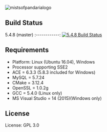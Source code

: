 ![mistsofpandarialogo](https://cloud.githubusercontent.com/assets/812439/18619016/c10a0e20-7dfa-11e6-92c3-0f0dc1f1be75.png)

## Build Status

5.4.8 (master)
:------------:
[![5.4.8 Build Status](https://travis-ci.org/Steveo8679/PandaCore.svg?branch=master)](https://travis-ci.org/Steveo8679/PandaCore)


## Requirements

+ Platform: Linux (Ubuntu 16.04), Windows
+ Processor supporting SSE2 
+ ACE = 6.3.3 (5.8.3 included for Windows) 
+ MySQL = 5.7.24
+ CMake = 3.12.4 
+ OpenSSL = 1.0.2g
+ GCC = 5.4.0 (Linux only) 
+ MS Visual Studio = 14 (2015)(Windows only)


## License

License: GPL 3.0